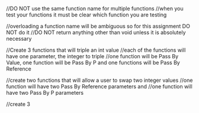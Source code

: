 //DO NOT use the same function name for multiple functions
//when you test your functions it must be clear which function you are testing


//overloading a function name will be ambiguous so for this assignment DO NOT do it
//DO NOT return anything other than void unless it is absolutely necessary

//Create 3 functions that will triple an int value
//each of the functions will have one parameter, 
the integer to triple
//one function will be Pass By Value, 
one function will be Pass By P and 
one functions will be Pass By Reference 

//create two functions that will allow a user to swap two integer values 
//one function will have two Pass By Reference parameters and 
//one function will have two Pass By P parameters

//create 3  